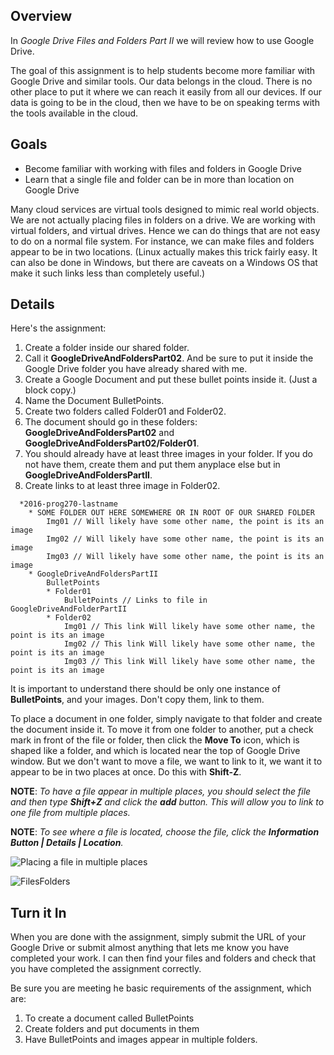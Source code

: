 ## Overview

In *Google Drive Files and Folders Part II* we will review how to use Google Drive.

The goal of this assignment is to help students become more familiar with Google Drive and similar tools. Our data belongs in the cloud. There is no other place to put it where we can reach it easily from all our devices. If our data is going to be in the cloud, then we have to be on speaking terms with the tools available in the cloud.

Goals
-----

- Become familiar with working with files and folders in Google Drive
- Learn that a single file and folder can be in more than location on Google Drive

Many cloud services are virtual tools designed to mimic real world objects. We are not actually placing files in folders on a drive. We are working with virtual folders, and virtual drives. Hence we can do things that are not easy to do on a normal file system. For instance, we can make files and folders appear to be in two locations. (Linux actually makes this trick fairly easy. It can also be done in Windows, but there are caveats on a Windows OS that make it such links less than completely useful.)

Details
-------

Here's the assignment:

1. Create a folder inside our shared folder.
1. Call it **GoogleDriveAndFoldersPart02**. And be sure to put it inside the Google Drive folder you have already shared with me.
2. Create a Google Document and put these bullet points inside it. (Just a block copy.)
3. Name the Document BulletPoints.
4. Create two folders called Folder01 and Folder02.
5. The document should go in these folders: **GoogleDriveAndFoldersPart02** and **GoogleDriveAndFoldersPart02/Folder01**.
6. You should already have at least three images in your folder. If you do not have them, create them and put them anyplace else but in **GoogleDriveAndFoldersPartII**.
7. Create links to at least three image in Folder02.

```
  *2016-prog270-lastname
    * SOME FOLDER OUT HERE SOMEWHERE OR IN ROOT OF OUR SHARED FOLDER
        Img01 // Will likely have some other name, the point is its an image
        Img02 // Will likely have some other name, the point is its an image
        Img03 // Will likely have some other name, the point is its an image
    * GoogleDriveAndFoldersPartII
        BulletPoints
        * Folder01
            BulletPoints // Links to file in GoogleDriveAndFolderPartII
        * Folder02
            Img01 // This link Will likely have some other name, the point is its an image
            Img02 // This link Will likely have some other name, the point is its an image
            Img03 // This link Will likely have some other name, the point is its an image
```

It is important to understand there should be only one instance of **BulletPoints**, and your images. Don't copy them, link to them.

To place a document in one folder, simply navigate to that folder and create the document inside it. To move it from one folder to another, put a check mark in front of the file or folder, then click the **Move To** icon, which is shaped like a folder, and which is located near the top of Google Drive window. But we don't want to move a file, we want to link to it, we want it to appear to be in two places at once. Do this with **Shift-Z**.

**NOTE**: *To have a file appear in multiple places, you should select the file and then type **Shift+Z** and click the **add** button. This will allow you to link to one file from multiple places.*

**NOTE**: *To see where a file is located, choose the file, click the **Information Button | Details | Location**.*

![Placing a file in multiple places](https://s3.amazonaws.com/bucket01.elvenware.com/images/google-drive-folders-01.jpg)

![FilesFolders](http://elvenware.com/charlie/os/Android/images/GoogleDriveFilesFolders01.png)

Turn it In
----------

When you are done with the assignment, simply submit the URL of your Google Drive or submit almost anything that lets me know you have completed your work. I can then find your files and folders and check that you have completed the assignment correctly.

Be sure you are meeting he basic requirements of the assignment, which are:

1) To create a document called BulletPoints
2) Create folders and put documents in them
3) Have BulletPoints and images appear in multiple folders.
